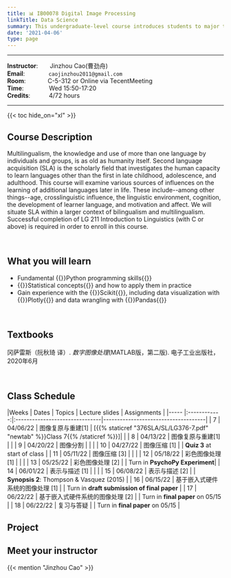 ```yaml
---
title: 📊 IB00078 Digital Image Processing
linkTitle: Data Science
summary: This undergraduate-level course introduces students to major themes, questions, issues, and hypotheses in Digital Image Processing(DIP).
date: '2021-04-06'
type: page
---
```

-----
**Instructor**:       Jinzhou Cao(曹劲舟)                 <br>
**Email**:              `caojinzhou2011@gmail.com`                 <br>
**Room**:             C-5-312 or Online via TecentMeeting  <br>
**Time**:               Wed 15:50-17:20                       <br>
**Credits**:           4/72 hours

-----


{{< toc hide_on="xl" >}}

## Course Description
Multilingualism, the knowledge and use of more than one language by individuals and groups, is as old as humanity itself. Second language acquisition (SLA) is the scholarly field that investigates the human capacity to learn languages other than the first in late childhood, adolescence, and adulthood. This course will examine various sources of influences on the learning of additional languages later in life. These include--among other things--age, crosslinguistic influence, the linguistic environment, cognition, the development of learner language, and motivation and affect. We will situate SLA within a larger context of bilingualism and multilingualism. Successful completion of LG 211 Introduction to Linguistics (with C or above) is required in order to enroll in this course.





<!--1. Ortega, L. (Revised version). *Understanding second language acquisition*. [**USLA** for short]
2. De Houwer, A. (2021). *Bilingual development in childhood*. Cambridge: Cambridge University Press [**BDC** for short]-->

<!-- The following readings will also be used in class: -->

<!-- - De Houwer, A. (2020). Early bilingualism. In C.A. Chapelle (Ed.) *The concise encyclopedia of applied linguistics* (pp. 405--413). Wiley Blackwell.
# - Ioup, G., Boustagoui, E., Tigi, M., & Moselle, M. (1994). Reexamining the critical period hypothesis: A case of successful adult SLA in a naturalistic environment. *Studies in Second Language Acquisition*, *16*, 73--98.
# - Supasiraprapa, S. (2019). Frequency effects on first and second language compositional phrase comprehension and production. *Applied Psycholinguistics*, *40*, 987--1017.
# - Thompson, A. S., & Vasquez, C. (2015). Exploring motivational profiles through language learning narratives. *Modern Language Journal*, *99*, 158--174. -->

&nbsp;

## What you will learn

- Fundamental {{<hl>}}Python programming skills{{</hl>}}
- {{<hl>}}Statistical concepts{{</hl>}} and how to apply them in practice
- Gain experience with the {{<hl>}}Scikit{{</hl>}}, including data visualization with {{<hl>}}Plotly{{</hl>}} and data wrangling with {{<hl>}}Pandas{{</hl>}}

&nbsp;

## Textbooks

冈萨雷斯（阮秋琦 译）. *数字图像处理*(MATLAB版，第二版). 电子工业出版社，2020年6月

<!-- ## Courses in this program

{{< list_children >}} -->

&nbsp;

<!-- ## FAQs

{{< spoiler text="Are there prerequisites?" >}}
There are no prerequisites for the first course.
{{< /spoiler >}}

{{< spoiler text="How often do the courses run?" >}}
Continuously, at your own pace.
{{< /spoiler >}}

{{< cta cta_text="Begin the course" cta_link="python" >}} -->


## Class Schedule

|Weeks |  Dates       | Topics                         | Lecture slides	          | Assignments                          |
|----- |:------------:|:-------------------------------|-------------------------------------|
|  7   | 04/06/22     | 图像复原与重建[1]              | [{{% staticref "376SLA/SL/LG376-7.pdf" "newtab" %}}Class 7{{% /staticref %}}]| |
|  8   | 04/13/22     | 图像复原与重建[1]              |                        |
|  9   | 04/20/22     | 图像分割                |                                      |       |
|  10  | 04/27/22     | 图像压缩 [1]   |            | **Quiz 3** at start of class         |
|  11  | 05/11/22     | 图像压缩 [3]  |        |                     |
|  12  | 05/18/22     | 彩色图像处理 [1]                   |     |                 |
|  13  | 05/25/22     | 彩色图像处理 [2]                 |                     | Turn in **PsychoPy Experiment**|
|  14  | 06/01/22     | 表示与描述 [1]                |                   |                                      |
|  15  | 06/08/22     | 表示与描述 [2]                               |             | **Synopsis 2**: Thompson & Vasquez (2015)  |
|  16  | 06/15/22     | 基于嵌入式硬件系统的图像处理 [1]                       |             | Turn in **draft submission of final paper**         |
|  17  | 06/22/22     | 基于嵌入式硬件系统的图像处理 [2]                       |             | Turn in **final paper** on 05/15     |
|  18  | 06/22/22     | 复习与答疑                      |             | Turn in **final paper** on 05/15     |


## Project

## Meet your instructor

{{< mention "Jinzhou Cao" >}}